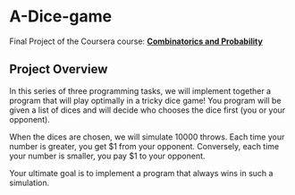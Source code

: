 # A-Dice-game
Final Project of the Coursera course: __[Combinatorics and Probability](https://www.coursera.org/learn/combinatorics)__

## Project Overview

In this series of three programming tasks, we will implement together a program that will play optimally in a tricky dice game! You program will be given a list of dices and will decide who chooses the dice first (you or your opponent).

When the dices are chosen, we will simulate 10000 throws. Each time your number is greater, you get \$1 from your opponent. Conversely, each time your number is smaller, you pay \$1 to your opponent.

Your ultimate goal is to implement a program that always wins in such a simulation.



